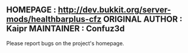 HOMEPAGE : http://dev.bukkit.org/server-mods/healthbarplus-cfz
ORIGINAL AUTHOR : Kaipr
MAINTAINER : Confuz3d
---------------------------
Please report bugs on the project's homepage.